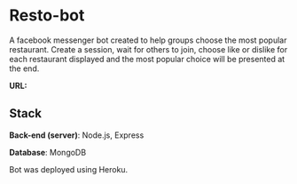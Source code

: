 # Resto-bot

A facebook messenger bot created to help groups choose the most popular restaurant. Create a session, wait for others to join, choose like or dislike for each restaurant displayed and the most popular choice will be presented at the end.

**URL:**

## Stack

**Back-end (server)**: Node.js, Express

**Database**: MongoDB

Bot was deployed using Heroku.
